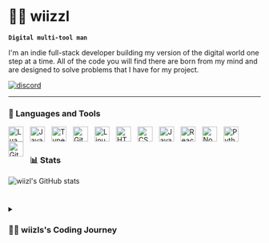 # 🏄‍♂️ wiizzl

**`Digital multi-tool man`**

I'm an indie full-stack developer building my version of the digital world one step at a time. All of the code you will find there are born from my mind and are designed to solve problems that I have for my project.

   <p align="left">
      <a href="https://discord.gg/https://discord.gg/6kJTQFUy9T">
         <img alt="discord" title="Join my discord !" src="https://img.shields.io/badge/Discord-blue?style=flat&logo=discord&logoColor=white"/></a> 
   </p>

---

### 🧰 Languages and Tools

<img align="left" alt="Lua" width="30px" style="padding-right:10px;" src="https://cdn.jsdelivr.net/gh/devicons/devicon/icons/lua/lua-original.svg"/>
<img align="left" alt="Java" width="30px" style="padding-right:10px;" src="https://cdn.jsdelivr.net/gh/devicons/devicon/icons/java/java-original.svg"/>
<img align="left" alt="TypeScript" width="30px" style="padding-right:10px;" src="https://cdn.jsdelivr.net/gh/devicons/devicon/icons/typescript/typescript-plain.svg"/>
<img align="left" alt="Git" width="30px" style="padding-right:10px;" src="https://cdn.jsdelivr.net/gh/devicons/devicon/icons/git/git-original.svg"/>
<img align="left" alt="Linux" width="30px" style="padding-right:10px;" src="https://cdn.jsdelivr.net/gh/devicons/devicon/icons/linux/linux-original.svg"/>
<img align="left" alt="HTML" width="30px" style="padding-right:10px;" src="https://cdn.jsdelivr.net/gh/devicons/devicon/icons/html5/html5-plain.svg"/>
<img align="left" alt="CSS" width="30px" style="padding-right:10px;" src="https://cdn.jsdelivr.net/gh/devicons/devicon/icons/css3/css3-plain.svg"/>
<img align="left" alt="JavaScript" width="30px" style="padding-right:10px;" src="https://cdn.jsdelivr.net/gh/devicons/devicon/icons/javascript/javascript-plain.svg"/>
<img align="left" alt="React" width="30px" style="padding-right:10px;" src="https://cdn.jsdelivr.net/gh/devicons/devicon/icons/react/react-original.svg"/>
<img align="left" alt="NodeJS" width="30px" style="padding-right:10px;" src="https://cdn.jsdelivr.net/gh/devicons/devicon/icons/nodejs/nodejs-original.svg"/>
<img align="left" alt="Python" width="30px" style="padding-right:10px;" src="https://cdn.jsdelivr.net/gh/devicons/devicon/icons/python/python-plain.svg"/>
<img align="left" alt="GitHub" width="30px" style="padding-right:10px;" src="https://cdn.jsdelivr.net/gh/devicons/devicon/icons/github/github-original.svg"/>
<br/>

#

### 📊 Stats

![wiizl's GitHub stats](https://github-readme-stats.vercel.app/api?username=wiizzl&show_icons=true&theme=gruvbox)

#

<details>
 <summary><h3>👨‍💻 wiizls's Coding Journey</h3></summary>
   I started my journey in programming as a typical, naive French student. Later on, I developed a strong passion for programming, initially embarking on my first projects using the FiveM tool by cfx.re. This allowed me to grasp the fundamentals of the digital world and inspired me to expand my skill set. Up to this point, I've completed various web projects, such as my school's website, and worked on various Lua and JavaScript scripts. I've also undertaken more comprehensive projects, particularly in Java, through the creation of Minecraft plugins. Don't wait up, because I'm coming.
